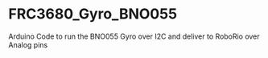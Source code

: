 # FRC3680_Gyro_BNO055
Arduino Code to run the BNO055 Gyro over I2C and deliver to RoboRio over Analog pins
